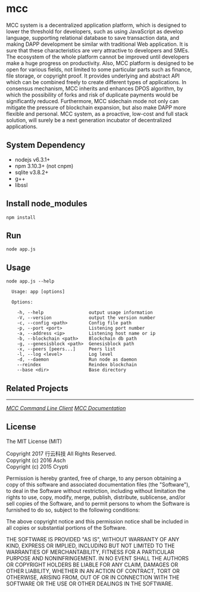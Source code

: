 # mcc

MCC system is a decentralized application platform, which is designed to lower the threshold for developers, such as using JavaScript as develop language, supporting relational database to save transaction data, and making DAPP development be similar with traditional Web application. It is sure that these characteristics are very attractive to developers and SMEs. The ecosystem of the whole platform cannot be improved until developers make a huge progress on productivity. Also, MCC platform is designed to be open for various fields, not limited to some particular parts such as finance, file storage, or copyright proof. It provides underlying and abstract API which can be combined freely to create different types of applications. In consensus mechanism, MCC inherits and enhances DPOS algorithm, by which the possibility of forks and risk of duplicate payments would be significantly reduced. Furthermore, MCC sidechain mode not only can mitigate the pressure of blockchain expansion, but also make DAPP more flexible and personal. MCC system, as a proactive, low-cost and full stack solution, will surely be a next generation incubator of decentralized applications.


## System Dependency

- nodejs v6.3.1+
- npm 3.10.3+ (not cnpm)
- sqlite v3.8.2+
- g++
- libssl

## Install node_modules

```
npm install
```

## Run

```
node app.js
```

## Usage

```
node app.js --help

  Usage: app [options]

  Options:

    -h, --help                 output usage information
    -V, --version              output the version number
    -c, --config <path>        Config file path
    -p, --port <port>          Listening port number
    -a, --address <ip>         Listening host name or ip
    -b, --blockchain <path>    Blockchain db path
    -g, --genesisblock <path>  Genesisblock path
    -x, --peers [peers...]     Peers list
    -l, --log <level>          Log level
    -d, --daemon               Run node as daemon
    --reindex                  Reindex blockchain
    --base <dir>               Base directory
```

## Related Projects
*** ***
[_MCC Command Line Client_](https://github.com/MovingCloudChain/mcc-client)
[_MCC Documentation_](https://github.com/MovingCloudChain/mcc-docs)

## License

The MIT License (MIT)

Copyright 2017 行云科技 All Rights Reserved.</br>
Copyright (c) 2016 Asch</br>
Copyright (c) 2015 Crypti



Permission is hereby granted, free of charge, to any person obtaining a copy of this software and associated documentation files (the "Software"), to deal in the Software without restriction, including without limitation the rights to use, copy, modify, merge, publish, distribute, sublicense, and/or sell copies of the Software, and to permit persons to whom the Software is furnished to do so, subject to the following conditions:

The above copyright notice and this permission notice shall be included in all copies or substantial portions of the Software.

THE SOFTWARE IS PROVIDED "AS IS", WITHOUT WARRANTY OF ANY KIND, EXPRESS OR IMPLIED, INCLUDING BUT NOT LIMITED TO THE WARRANTIES OF MERCHANTABILITY, FITNESS FOR A PARTICULAR PURPOSE AND NONINFRINGEMENT. IN NO EVENT SHALL THE AUTHORS OR COPYRIGHT HOLDERS BE LIABLE FOR ANY CLAIM, DAMAGES OR OTHER LIABILITY, WHETHER IN AN ACTION OF CONTRACT, TORT OR OTHERWISE, ARISING FROM, OUT OF OR IN CONNECTION WITH THE SOFTWARE OR THE USE OR OTHER DEALINGS IN THE SOFTWARE.
